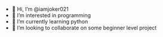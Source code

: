 - 👋 Hi, I’m @iamjoker021
- 👀 I’m interested in programming
- 🌱 I’m currently learning python
- 💞️ I’m looking to collaborate on some beginner level project

<!---
iamjoker021/iamjoker021 is a ✨ special ✨ repository because its `README.md` (this file) appears on your GitHub profile.
You can click the Preview link to take a look at your changes.
--->
